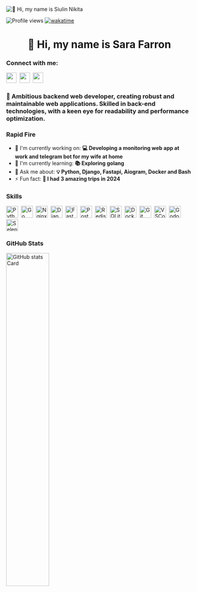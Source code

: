 ![👋 Hi, my name is Siulin Nikita](https://static.wixstatic.com/media/53fad0_ce0704caa0174d6aa9b2b8101a62fa77~mv2.gif)

![Profile views](https://komarev.com/ghpvc/?username=SaraFarron&label=Profile%20views&color=0e75b6&style=flat)
[![wakatime](https://wakatime.com/badge/user/90f76bca-ddc8-4d20-a64c-1f608d3cabf8.svg)](https://wakatime.com/@90f76bca-ddc8-4d20-a64c-1f608d3cabf8)

<div id="toc">
  <ul align="center" style="list-style: none">
    <summary>
      <h1>
        👋 Hi, my name is Sara Farron
      </h1>
    </summary>
  </ul>
</div>

**<h3 align="left">Connect with me:</h3>** 
<p align="left"><a href="https://github.com/SaraFarron" target="_blank"><img src="https://img.shields.io/badge/GitHub-100000?style=for-the-badge&logo=github&logoColor=white" height="28" style="margin-right: 4px"></a> <a href="https://www.reddit.com/user/FarronSerah " target="_blank"><img src="https://img.shields.io/badge/Reddit-FF4500?style=for-the-badge&logo=reddit&logoColor=white" height="28" style="margin-right: 4px"></a> <a href="https://www.linkedin.com/in/siulin-nikita" target="_blank"><img src="https://img.shields.io/badge/LinkedIn-0077B5?style=for-the-badge&logo=linkedin&logoColor=white" height="28" style="margin-right: 4px"></a></p>

 **<h3 align="left">🚀 Ambitious backend web developer, creating robust and maintainable web applications. Skilled in back-end technologies, with a keen eye for readability and performance optimization.</h3>**

**<h3 align="left">Rapid Fire</h3>**

- 💼 I'm currently working on: **💻 Developing a monitoring web app at work and telegram bot for my wife at home**
- 🌱 I'm currently learning: **📚 Exploring golang**
- 💬 Ask me about: **💡 Python, Django, Fastapi, Aiogram, Docker and Bash**
- ⚡ Fun fact: **🧭 I had 3 amazing trips in 2024**

 **<h3 align="left">Skills</h3>**

<div style="display: flex; flex-wrap: wrap; gap: 4px; justify-content: left;"><img src="https://cdn.jsdelivr.net/gh/devicons/devicon/icons/python/python-original.svg" height="32" alt="Python" style="margin-right: 4px"><img src="https://cdn.jsdelivr.net/gh/devicons/devicon@latest/icons/go/go-original-wordmark.svg" height="32" alt="Go" style="margin-right: 4px"> <img src="https://cdn.jsdelivr.net/gh/devicons/devicon@latest/icons/nginx/nginx-original.svg" height="32" alt="Nginx" style="margin-right: 4px"> <img src="https://cdn.jsdelivr.net/gh/devicons/devicon@latest/icons/django/django-plain.svg" height="32" alt="Django" style="margin-right: 4px"> <img src="https://cdn.jsdelivr.net/gh/devicons/devicon/icons/fastapi/fastapi-original.svg" height="32" alt="FastAPI"style="margin-right: 4px"> <img src="https://cdn.jsdelivr.net/gh/devicons/devicon@latest/icons/postgresql/postgresql-original-wordmark.svg" height="32" alt="PostgreSQL" style="margin-right: 4px">     <img src="https://cdn.jsdelivr.net/gh/devicons/devicon/icons/redis/redis-original.svg" height="32" alt="Redis"style="margin-right: 4px">
<img src="https://cdn.jsdelivr.net/gh/devicons/devicon/icons/sqlite/sqlite-original.svg" height="32" alt="SQLite"style="margin-right: 4px"> <img src="https://cdn.jsdelivr.net/gh/devicons/devicon/icons/docker/docker-original.svg" height="32" alt="Docker"style="margin-right: 4px"> <img src="https://cdn.jsdelivr.net/gh/devicons/devicon/icons/git/git-original.svg" height="32" alt="Git" style="margin-right: 4px"> <img src="https://cdn.jsdelivr.net/gh/devicons/devicon@latest/icons/vscode/vscode-original.svg" height="32" alt="VSCode" style="margin-right: 4px"> <img src="https://cdn.jsdelivr.net/gh/devicons/devicon/icons/godot/godot-original.svg" height="32" alt="Godot"style="margin-right: 4px"> <img src="https://cdn.jsdelivr.net/gh/devicons/devicon/icons/selenium/selenium-original.svg" height="32" alt="Selenium" style="margin-right: 4px"></div>

 **<h3 align="left">GitHub Stats</h3>**

<p align="left">
  <img width="48%" src="https://github-readme-stats.vercel.app/api?username=SaraFarron&theme=react&hide_title=false&hide_rank=false&show_icons=false&include_all_commits=false&count_private=true&line_height=23" alt="GitHub stats Card" />
</p>
